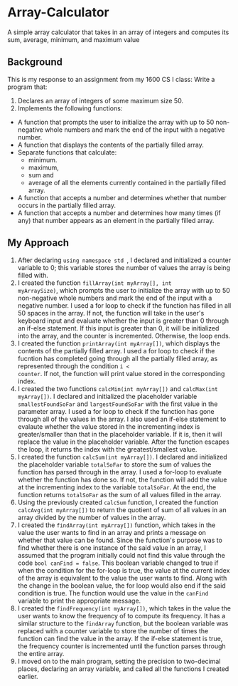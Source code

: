 # Array-Calculator
A simple array calculator that takes in an array of integers and computes its sum, average, minimum, and maximum value

## Background
This is my response to an assignment from my 1600 CS I class: Write a program that:
1. Declares an array of integers of some maximum size 50.
2. Implements the following functions:
  - A function that prompts the user to initialize the array with up to 50 non-negative whole numbers and mark the end of the input with a negative number. 
  - A function that displays the contents of the partially filled array.
  - Separate functions that calculate: 
    - minimum.
    - maximum, 
    - sum and 
    - average of all the elements currently contained in the partially filled array. 
  - A function that accepts a number and determines whether that number occurs in the partially filled array.
  - A function that accepts a number and determines how many times (if any) that number appears as an element in the partially filled array.

## My Approach
1. After declaring <code>using namespace std </code>, I declared and initialized a counter variable to 0; this variable stores the number of values the array is being filled with. 
2. I created the function <code>fillArray(int  myArray[], int myArraySize)</code>, which prompts the user to initialize the array with up to 50 non-negative whole numbers and mark the end of the input with a negative number. I used a for loop to check if the function has filled in all 50 spaces in the array. If not, the function will take in the user's keyboard input and evaluate whether the input is greater than 0 through an if-else statement. If this input is greater than 0, it will be initialized into the array, and the counter is incremented. Otherwise, the loop ends.
3. I created the function <code>printArray(int myArray[])</code>, which displays the contents of the partially filled array. I used a for loop to check if the fucntion has completed going through all the partially filled array, as represented through the condition <code>i < counter</code>. If not, the function will print value stored in the corresponding index.
4. I created the two functions <code>calcMin(int myArray[])</code> and <code>calcMax(int myArray[])</code>. I declared and initialized the placeholder variable <code>smallestFoundSoFar</code> and <code>largestFoundSoFar</code> with the first value in the parameter array. I used a for loop to check if the function has gone through all of the values in the array. I also used an if-else statement to evalaute whether the value stored in the incrementing index is greater/smaller than that in the placeholder variable. If it is, then it will replace the value in the placeholder variable. After the function escapes the loop, it returns the index with the greatest/smallest value.
5. I created the function <code>calcSum(int myArray[])</code>. I declared and initialized the placeholder variable <code>totalSoFar</code> to store the sum of values the function has parsed through in the array. I used a for-loop to evaluate whether the function has done so. If not, the function will add the value at the incrementing index to the variable <code>totalSoFar</code>. At the end, the function returns <code>totalSoFar</code> as the sum of all values filled in the array.
6. Using the previously created <code>calcSum</code> function, I created the function <code>calcAvg(int myArray[])</code> to return the quotient of sum of all values in an array divided by the number of values in the array. 
7. I created the <code>findArray(int myArray[])</code> function, which takes in the value the user wants to find in an array and prints a message on whether that value can be found. Since the function's purpose was to find whether there is one instance of the said value in an array, I assumed that the program initially could not find this value through the code <code>bool canFind = false</code>. This boolean variable changed to true if when the condition for the for-loop is true, the value at the current index of the array is equivalent to the value the user wants to find. Along with the change in the boolean value, the for loop would also end if the said condition is true. The function would use the value in the <code>canFind</code> variable to print the appropriate message.
8. I created the <code>findFrequency(int myArray[])</code>, which takes in the value the user wants to know the frequency of to compute its frequency. It has a similar structure to the <code>findArray</code> function, but the boolean variable was replaced with a counter variable to store the number of times the function can find the value in the array. If the if-else statement is true, the frequency counter is incremented until the function parses through the entire array. 
9. I moved on to the main program, setting the precision to two-decimal places, declaring an array variable, and called all the functions I created earlier.


